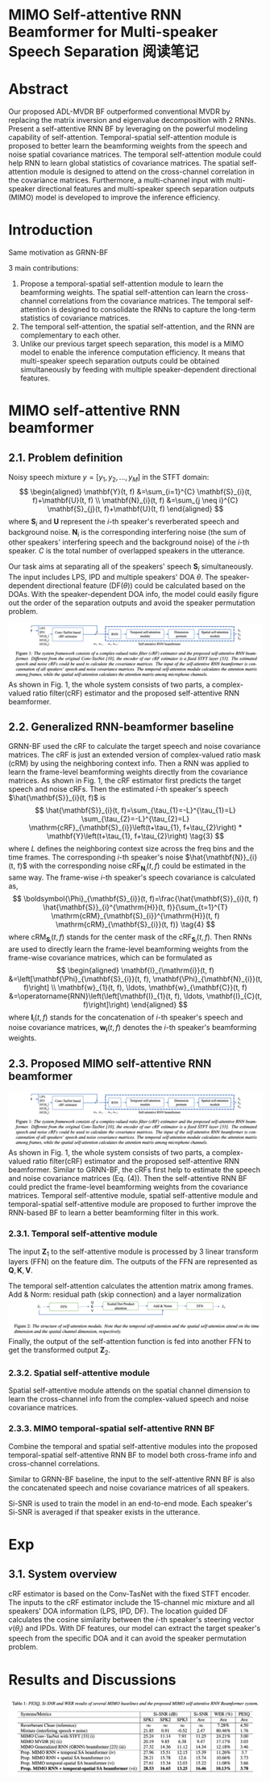 # MIMO Self-attentive RNN Beamformer for Multi-speaker Speech Separation 阅读笔记

# Abstract
Our proposed ADL-MVDR BF outperformed conventional MVDR by replacing the matrix inversion and eigenvalue decomposition with 2 RNNs. Present a self-attentive RNN BF by leveraging on the powerful modeling capability of self-attention. Temporal-spatial self-attention module is proposed to better learn the beamforming weights from the speech and noise spatial covariance matrices. The temporal self-attention module could help RNN to learn global statistics of covariance matrices. The spatial self-attention module is designed to attend on the cross-channel correlation in the covariance matrices. Furthermore, a multi-channel input with multi-speaker directional features and multi-speaker speech separation outputs (MIMO) model is developed to improve the inference efficiency.

# Introduction
Same motivation as GRNN-BF

3 main contributions:
1. Propose a temporal-spatial self-attention module to learn the beamforming weights. The spatial self-attention can learn the cross-channel correlations from the covariance matrices. The temporal self-attention is designed to consolidate the RNNs to capture the long-term statistics of covariance matrices.
2. The temporal self-attention, the spatial self-attention, and the RNN are complementary to each other.
3. Unlike our previous target speech separation, this model is a MIMO model to enable the inference computation efficiency. It means that multi-speaker speech separation outputs could be obtained simultaneously by feeding with multiple speaker-dependent directional features.

# MIMO self-attentive RNN beamformer
## 2.1. Problem definition
Noisy speech mixture $y=[y_1,y_2,...,y_M]$ in the STFT domain:
$$
\begin{aligned}
\mathbf{Y}(t, f) &=\sum_{i=1}^{C} \mathbf{S}_{i}(t, f)+\mathbf{U}(t, f) \\
\mathbf{N}_{i}(t, f) &=\sum_{j \neq i}^{C} \mathbf{S}_{j}(t, f)+\mathbf{U}(t, f)
\end{aligned}
$$
where $\mathbf{S}_{i}$ and $\mathbf{U}$ represent the $i$-th speaker's reverberated speech and background noise. $\mathbf{N}_i$ is the corresponding interfering noise (the sum of other speakers' interfering speech and the background noise) of the $i$-th speaker. $C$ is the total number of overlapped speakers in the utterance.

Our task aims at separating all of the speakers' speech $\mathbf{S}_{i}$ simultaneously. The input includes LPS, IPD and multiple speakers' DOA $\theta$. The speaker-dependent directional feature (DF($\theta$)) could be calculated based on the DOAs. With the speaker-dependent DOA info, the model could easily figure out the order of the separation outputs and avoid the speaker permutation problem.

![](https://raw.githubusercontent.com/FYJNEVERFOLLOWS/Picture-Bed/main/202208/20220816154528.png)
As shown in Fig. 1, the whole system consists of two parts, a complex-valued ratio filter(cRF) estimator and the proposed self-attentive RNN beamformer.

## 2.2. Generalized RNN-beamformer baseline
GRNN-BF used the cRF to calculate the target speech and noise covariance matrices. The cRF is just an extended version of complex-valued ratio mask (cRM) by using the neighboring context info. Then a RNN was applied to learn the frame-level beamforming weights directly from the covariance matrices. As shown in Fig. 1, the cRF estimator first predicts the target speech and noise cRFs. Then the estimated $i$-th speaker's speech $\hat{\mathbf{S}}_{i}(t, f)$ is
$$
\hat{\mathbf{S}}_{i}(t, f)=\sum_{\tau_{1}=-L}^{\tau_{1}=L} \sum_{\tau_{2}=-L}^{\tau_{2}=L} \mathrm{cRF}_{\mathbf{S}_{i}}\left(t+\tau_{1}, f+\tau_{2}\right) * \mathbf{Y}\left(t+\tau_{1}, f+\tau_{2}\right)
\tag{3}
$$
where $L$ defines the neighboring context size across the freq bins and the time frames. The corresponding $i$-th speaker's noise $\hat{\mathbf{N}}_{i}(t, f)$ with the corresponding noise $\mathrm{cRF}_{\mathbf{N}_{i}}(t,f)$ could be estimated in the same way. The frame-wise $i$-th speaker's speech covariance is calculated as,
$$
\boldsymbol{\Phi}_{\mathbf{S}_{i}}(t, f)=\frac{\hat{\mathbf{S}}_{i}(t, f) \hat{\mathbf{S}}_{i}^{\mathrm{H}}(t, f)}{\sum_{t=1}^{T} \mathrm{cRM}_{\mathbf{S}_{i}}^{\mathrm{H}}(t, f) \mathrm{cRM}_{\mathbf{S}_{i}}(t, f)}
\tag{4}
$$
where $\mathrm{cRM}_{\mathbf{S}_{i}}(t, f)$ stands for the center mask of the $\mathrm{cRF}_{\mathbf{S}_{i}}(t, f)$. Then RNNs are used to directly learn the frame-level beamforming weights from the frame-wise covariance matrices, which can be formulated as
$$
\begin{aligned}
\mathbf{I}_{\mathrm{i}}(t, f) &=\left[\mathbf{\Phi}_{\mathbf{S}_{i}}(t, f), \mathbf{\Phi}_{\mathbf{N}_{i}}(t, f)\right] \\
\mathbf{w}_{1}(t, f), \ldots, \mathbf{w}_{\mathbf{C}}(t, f) &=\operatorname{RNN}\left(\left[\mathbf{I}_{1}(t, f), \ldots, \mathbf{I}_{C}(t, f)\right]\right)
\end{aligned}
$$
where $\mathbf{I}_{\mathrm{i}}(t, f)$ stands for the concatenation of $i$-th speaker's speech and noise covariance matrices, $\mathbf{w}_{\mathbf{i}}(t, f)$ denotes the $i$-th speaker's beamforming weights.

## 2.3. Proposed MIMO self-attentive RNN beamformer
![](https://raw.githubusercontent.com/FYJNEVERFOLLOWS/Picture-Bed/main/202208/20220816154528.png)
As shown in Fig. 1, the whole system consists of two parts, a complex-valued ratio filter(cRF) estimator and the proposed self-attentive RNN beamformer. Similar to GRNN-BF, the cRFs first help to estimate the speech and noise covariance matrices (Eq. (4)). Then the self-attentive RNN BF could predict the frame-level beamforming weights from the covariance matrices. Temporal self-attentive module, spatial self-attentive module and temporal-spatial self-attentive module are proposed to further improve the RNN-based BF to learn a better beamforming filter in this work.

### 2.3.1. Temporal self-attentive module
The input $\mathbf{Z}_1$ to the self-attentive module is processed by 3 linear transform layers (FFN) on the feature dim. The outputs of the FFN are represented as $\mathbf{Q},\mathbf{K},\mathbf{V}$.

The temporal self-attention calculates the attention matrix among frames.
Add & Norm: residual path (skip connection) and a layer normalization
![](https://raw.githubusercontent.com/FYJNEVERFOLLOWS/Picture-Bed/main/202208/20220816163345.png)
Finally, the output of the self-attention function is fed into another FFN to get the transformed output $\mathbf{Z}_2$.

### 2.3.2. Spatial self-attentive module
Spatial self-attentive module attends on the spatial channel dimension to learn the cross-channel info from the complex-valued speech and noise covariance matrices.

### 2.3.3. MIMO temporal-spatial self-attentive RNN BF
Combine the temporal and spatial self-attentive modules into the proposed temporal-spatial self-attentive RNN BF to model both cross-frame info and cross-channel correlations.

Similar to GRNN-BF baseline, the input to the self-attentive RNN BF is also the concatenated speech and noise covariance matrices of all speakers.

Si-SNR is used to train the model in an end-to-end mode. Each speaker's Si-SNR is averaged if that speaker exists in the utterance.

# Exp
## 3.1. System overview
cRF estimator is based on the Conv-TasNet with the fixed STFT encoder. The inputs to the cRF estimator include the 15-channel mic mixture and all speakers' DOA information (LPS, IPD, DF). The location guided DF calculates the cosine similarity between the $i$-th speaker's steering vector $v(\theta_i)$ and IPDs. With DF features, our model can extract the target speaker's speech from the specific DOA and it can avoid the speaker permutation problem.

# Results and Discussions
![](https://raw.githubusercontent.com/FYJNEVERFOLLOWS/Picture-Bed/main/202208/20220817105110.png)


